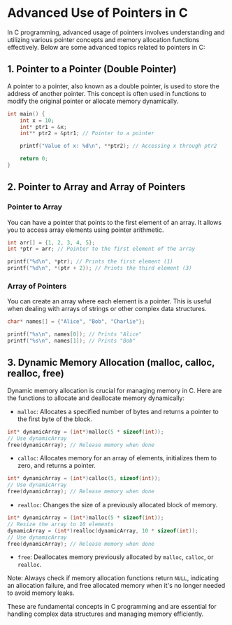 # Advanced Use of Pointers in C

In C programming, advanced usage of pointers involves understanding and utilizing various pointer concepts and memory allocation functions effectively. Below are some advanced topics related to pointers in C:

## 1. Pointer to a Pointer (Double Pointer)

A pointer to a pointer, also known as a double pointer, is used to store the address of another pointer. This concept is often used in functions to modify the original pointer or allocate memory dynamically.

```c
int main() {
    int x = 10;
    int* ptr1 = &x;
    int** ptr2 = &ptr1; // Pointer to a pointer

    printf("Value of x: %d\n", **ptr2); // Accessing x through ptr2

    return 0;
}
```

## 2. Pointer to Array and Array of Pointers

### Pointer to Array

You can have a pointer that points to the first element of an array. It allows you to access array elements using pointer arithmetic.

```c
int arr[] = {1, 2, 3, 4, 5};
int *ptr = arr; // Pointer to the first element of the array

printf("%d\n", *ptr); // Prints the first element (1)
printf("%d\n", *(ptr + 2)); // Prints the third element (3)
```

### Array of Pointers

You can create an array where each element is a pointer. This is useful when dealing with arrays of strings or other complex data structures.

```c
char* names[] = {"Alice", "Bob", "Charlie"};

printf("%s\n", names[0]); // Prints "Alice"
printf("%s\n", names[1]); // Prints "Bob"
```

## 3. Dynamic Memory Allocation (malloc, calloc, realloc, free)

Dynamic memory allocation is crucial for managing memory in C. Here are the functions to allocate and deallocate memory dynamically:

- `malloc`: Allocates a specified number of bytes and returns a pointer to the first byte of the block.

```c
int* dynamicArray = (int*)malloc(5 * sizeof(int));
// Use dynamicArray
free(dynamicArray); // Release memory when done
```

- `calloc`: Allocates memory for an array of elements, initializes them to zero, and returns a pointer.

```c
int* dynamicArray = (int*)calloc(5, sizeof(int));
// Use dynamicArray
free(dynamicArray); // Release memory when done
```

- `realloc`: Changes the size of a previously allocated block of memory.

```c
int* dynamicArray = (int*)malloc(5 * sizeof(int));
// Resize the array to 10 elements
dynamicArray = (int*)realloc(dynamicArray, 10 * sizeof(int));
// Use dynamicArray
free(dynamicArray); // Release memory when done
```

- `free`: Deallocates memory previously allocated by `malloc`, `calloc`, or `realloc`.

Note: Always check if memory allocation functions return `NULL`, indicating an allocation failure, and free allocated memory when it's no longer needed to avoid memory leaks.

These are fundamental concepts in C programming and are essential for handling complex data structures and managing memory efficiently.